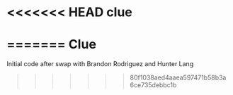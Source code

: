 <<<<<<< HEAD
clue
====
=======
Clue
====

Initial code after swap with Brandon Rodriguez and Hunter Lang
>>>>>>> 80f1038aed4aaea597471b58b3a6ce735debbc1b
